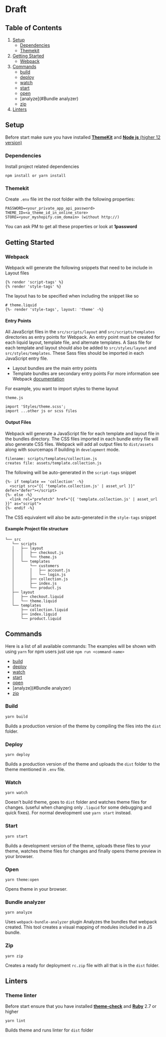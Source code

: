 # Draft

## Table of Contents
1. [Setup](#setup)
   * [Dependencies](#dependencies)
   * [Themekit](#themekit)
2. [Getting Started](#getting-started)
   * [Webpack](#webpack)
3. [Commands](#commands)
   * [build](#build)
   * [deploy](#deploy)
   * [watch](#watch)
   * [start](#start)
   * [open](#open)
   * [analyze](#Bundle analyzer)
   * [zip](#zip)
4. [Linters](#linters)

## Setup
Before start make sure you have installed [**ThemeKit**](https://shopify.dev/tools/theme-kit/getting-started) and [**Node js** (higher 12 version)](https://nodejs.org/en/)
### Dependencies
Install project related dependencies

```
npm install or yarn install
```

### Themekit

 Create `.env` file int the root folder with the following properties:

```
PASSWORD=<your_private_app_api_password>
THEME_ID=<a_theme_id_in_online_store>
STORE=<your_myshopify.com_domain> (without http://)
```
You can ask PM to get all these properties or look at **1password**

## Getting Started

### Webpack
Webpack will generate the following snippets that need to be include in Layout files

```
{% render 'script-tags' %}
{% render 'style-tags' %}
```
The layout has to be specified when including the snippet like so
```
# theme.liquid
{%- render 'style-tags', layout: 'theme' -%}
```

#### Entry Points

All JavaScript files in the `src/scripts/layout` and `src/scripts/templates` directories as entry points for Webpack. An entry point must be created for each liquid layout, template file, and alternate templates. A Sass file for each template and layout should also be added to `src/styles/layout` and `src/styles/templates`. These Sass files should be imported in each JavaScript entry file.

* Layout bundles are the main entry points
* Template bundles are secondary entry points
For more information see Webpack [documentation](https://webpack.js.org/concepts/entry-points/) 
  
For example, you want to import styles to theme layout 

`theme.js`
```
import 'Styles/theme.scss';
import ...other js or scss files
```

#### Output Files

Webpack will generate a JavaScript file for each template and layout file in the bundles directory. The CSS files imported in each bundle entry file will also generate CSS files. Webpack will add all output files to `dist/assets` along with sourcemaps if building in `development` mode. 

```
filename: scripts/templates/collection.js
creates file: assets/template.collection.js
```
The following will be auto-generated in the `script-tags` snippet
```
{%- if template == 'collection' -%}
  <script src="{{ 'template.collection.js' | asset_url }}" defer="defer"></script>
{%- else -%}
  <link rel="prefetch" href="{{ 'template.collection.js' | asset_url }}" as="script">
{%- endif -%}
```
The CSS equivalent will also be auto-generated in the `style-tags` snippet

#### Example Project file structure

```
└── src
   └── scripts
   │   ├── layout
   │   │   ├── checkout.js
   │   │   └── theme.js
   │   └── templates
   │       └── customers
   │       │   ├── account.js
   │       │   └── login.js
   │       ├── collection.js
   │       ├── index.js    
   │       └── product.js
   ├── layout
   │   ├── checkout.liquid
   │   └── theme.liquid
   └── templates
       ├── collection.liquid
       ├── index.liquid
       └── product.liquid
```

## Commands
Here is a list of all available commands:
The examples will be shown with using `yarn` for npm users just use `npm run <command-name>`
- [build](#build)
- [deploy](#deploy)
- [watch](#watch)
- [start](#start)
- [open](#open)
- [analyze](#Bundle analyzer)
- [zip](#zip)


### Build
```
yarn build
```
Builds a production version of the theme by compiling the files into the `dist` folder.

### Deploy
```
yarn deploy
```
Builds a production version of the theme and uploads the `dist` folder to the theme mentioned in `.env` file.

### Watch
```
yarn watch 
```
Doesn't build theme, goes to `dist` folder and watches theme files for changes. (useful when changing only `.liquid` for some debugging and quick fixes).
For normal development use `yarn start` instead.

### Start
```
yarn start
```
Builds a development version of the theme, uploads these files to your theme, watches theme files for changes and finally opens theme preview in your browser.

### Open
```
yarn theme:open
```
Opens theme in your browser.

### Bundle analyzer
```
yarn analyze
```
Uses `webpack-bundle-analyzer` plugin
Analyzes the bundles that webpack created. This tool creates a visual mapping of modules
included in a JS bundle.

### Zip
```
yarn zip
```
Creates a ready for deployment `rc.zip` file with all that is in the `dist` folder.

## Linters

### Theme linter
Before start ensure that you have installed [**theme-check**](https://github.com/Shopify/theme-check) and [**Ruby**](https://www.ruby-lang.org/en/) 2.7 or higher
```
yarn lint
```
Builds theme and runs linter for `dist` folder
